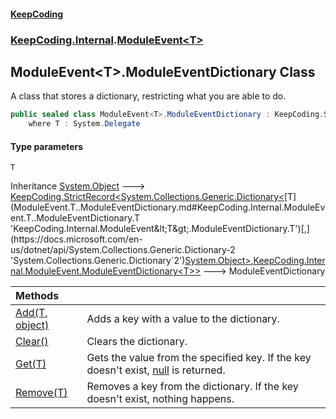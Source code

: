 #### [KeepCoding](index.md 'index')
### [KeepCoding.Internal](KeepCoding.Internal.md 'KeepCoding.Internal').[ModuleEvent&lt;T&gt;](ModuleEvent.T..md 'KeepCoding.Internal.ModuleEvent&lt;T&gt;')
## ModuleEvent&lt;T&gt;.ModuleEventDictionary Class
A class that stores a dictionary, restricting what you are able to do.  
```csharp
public sealed class ModuleEvent<T>.ModuleEventDictionary : KeepCoding.StrictRecord<System.Collections.Generic.Dictionary<T, object>, KeepCoding.Internal.ModuleEvent<T>.ModuleEventDictionary>
    where T : System.Delegate
```
#### Type parameters
<a name='KeepCoding.Internal.ModuleEvent.T..ModuleEventDictionary.T'></a>
`T`  
  

Inheritance [System.Object](https://docs.microsoft.com/en-us/dotnet/api/System.Object 'System.Object') &#129106; [KeepCoding.StrictRecord&lt;](StrictRecord.T.TThis..md 'KeepCoding.StrictRecord&lt;T,TThis&gt;')[System.Collections.Generic.Dictionary&lt;](https://docs.microsoft.com/en-us/dotnet/api/System.Collections.Generic.Dictionary-2 'System.Collections.Generic.Dictionary`2')[T](ModuleEvent.T..ModuleEventDictionary.md#KeepCoding.Internal.ModuleEvent.T..ModuleEventDictionary.T 'KeepCoding.Internal.ModuleEvent&lt;T&gt;.ModuleEventDictionary.T')[,](https://docs.microsoft.com/en-us/dotnet/api/System.Collections.Generic.Dictionary-2 'System.Collections.Generic.Dictionary`2')[System.Object](https://docs.microsoft.com/en-us/dotnet/api/System.Object 'System.Object')[&gt;](https://docs.microsoft.com/en-us/dotnet/api/System.Collections.Generic.Dictionary-2 'System.Collections.Generic.Dictionary`2')[,](StrictRecord.T.TThis..md 'KeepCoding.StrictRecord&lt;T,TThis&gt;')[KeepCoding.Internal.ModuleEvent.ModuleEventDictionary&lt;](ModuleEvent.T..ModuleEventDictionary.md 'KeepCoding.Internal.ModuleEvent&lt;T&gt;.ModuleEventDictionary')[T](ModuleEvent.T..ModuleEventDictionary.md#KeepCoding.Internal.ModuleEvent.T..ModuleEventDictionary.T 'KeepCoding.Internal.ModuleEvent&lt;T&gt;.ModuleEventDictionary.T')[&gt;](ModuleEvent.T..ModuleEventDictionary.md 'KeepCoding.Internal.ModuleEvent&lt;T&gt;.ModuleEventDictionary')[&gt;](StrictRecord.T.TThis..md 'KeepCoding.StrictRecord&lt;T,TThis&gt;') &#129106; ModuleEventDictionary  

| Methods | |
| :--- | :--- |
| [Add(T, object)](ModuleEvent.T..ModuleEventDictionary.Add.i0r6X2lQne9xcQd4iZh0hA.md 'KeepCoding.Internal.ModuleEvent&lt;T&gt;.ModuleEventDictionary.Add(T, object)') | Adds a key with a value to the dictionary.<br/> |
| [Clear()](ModuleEvent.T..ModuleEventDictionary.Clear().md 'KeepCoding.Internal.ModuleEvent&lt;T&gt;.ModuleEventDictionary.Clear()') | Clears the dictionary.<br/> |
| [Get(T)](ModuleEvent.T..ModuleEventDictionary.Get.b88mQN0y2iyyzCkbw+cviA.md 'KeepCoding.Internal.ModuleEvent&lt;T&gt;.ModuleEventDictionary.Get(T)') | Gets the value from the specified key. If the key doesn't exist, [null](https://docs.microsoft.com/en-us/dotnet/csharp/language-reference/keywords/null 'https://docs.microsoft.com/en-us/dotnet/csharp/language-reference/keywords/null') is returned.<br/> |
| [Remove(T)](ModuleEvent.T..ModuleEventDictionary.Remove.n2JZ8S+vUsZQGHAgmMVRzw.md 'KeepCoding.Internal.ModuleEvent&lt;T&gt;.ModuleEventDictionary.Remove(T)') | Removes a key from the dictionary. If the key doesn't exist, nothing happens.<br/> |
